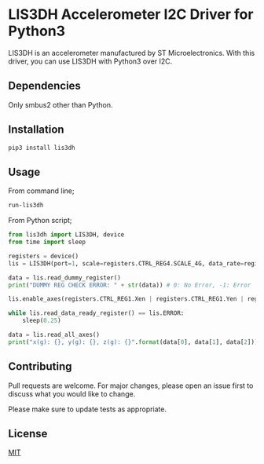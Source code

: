 # LIS3DH Accelerometer I2C Driver for Python3

LIS3DH is an accelerometer manufactured by ST Microelectronics. With this driver, you can use LIS3DH with Python3 over I2C.

## Dependencies
Only smbus2 other than Python. 

## Installation
```bash
pip3 install lis3dh
```

## Usage
From command line;
```bash
run-lis3dh
```
From Python script;
```python
from lis3dh import LIS3DH, device
from time import sleep

registers = device()
lis = LIS3DH(port=1, scale=registers.CTRL_REG4.SCALE_4G, data_rate=registers.CTRL_REG1.ODR_10Hz)

data = lis.read_dummy_register()
print("DUMMY REG CHECK ERROR: " + str(data)) # 0: No Error, -1: Error

lis.enable_axes(registers.CTRL_REG1.Xen | registers.CTRL_REG1.Yen | registers.CTRL_REG1.Zen)

while lis.read_data_ready_register() == lis.ERROR:
    sleep(0.25)

data = lis.read_all_axes()
print("x(g): {}, y(g): {}, z(g): {}".format(data[0], data[1], data[2]))
```

## Contributing
Pull requests are welcome. For major changes, please open an issue first to discuss what you would like to change.

Please make sure to update tests as appropriate.

## License
[MIT](https://choosealicense.com/licenses/mit/)
